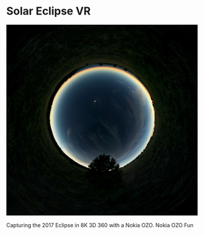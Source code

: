 # Solar Eclipse VR

![{"square-framed"}](/img/project/eclipse-tinyplanet.jpg)


Capturing the 2017 Eclipse in 8K 3D 360 with a Nokia OZO.
Nokia OZO
Fun
